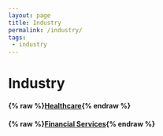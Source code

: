 ```yaml
---
layout: page
title: Industry
permalink: /industry/
tags:
 - industry
---
```


# Industry

<!-- Not implemented -->
<!-- #### {% raw %}[Financial Services](financial-services){% endraw %} -->

#### {% raw %}[Healthcare](healthcare){% endraw %}
#### {% raw %}[Financial Services](financialservices){% endraw %}

<!-- Not implemented -->
<!-- #### {% raw %}[Retail](retail){% endraw %} -->
